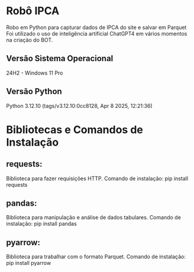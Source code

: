 # Robô IPCA
Robo em Python para capturar dados de IPCA do site e salvar em Parquet 
Foi utilizado o uso de inteligência artificial ChatGPT4 em vários momentos na criação do BOT.

## Versão Sistema Operacional
24H2 - Windows 11 Pro


## Versão Python
Python 3.12.10 (tags/v3.12.10:0cc8128, Apr  8 2025, 12:21:36)


# Bibliotecas e Comandos de Instalação

## requests:
Biblioteca para fazer requisições HTTP.
Comando de instalação:
pip install requests

## pandas:
Biblioteca para manipulação e análise de dados tabulares.
Comando de instalação:
pip install pandas

## pyarrow:
Biblioteca para trabalhar com o formato Parquet.
Comando de instalação:
pip install pyarrow
